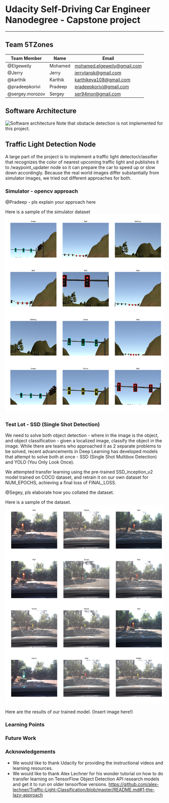 # Udacity Self-Driving Car Engineer Nanodegree - Capstone project
--------

## Team 5TZones
|   Team Member   |  Name   |            Email            |
|-----------------|---------|-----------------------------|
| @Elgeweily      | Mohamed | mohamed.elgeweily@gmail.com |
| @Jerry          | Jerry   | jerrytansk@gmail.com        |
| @karthik        | Karthik | karthikeya108@gmail.com     |
| @pradeepkorivi  | Pradeep | pradeepkorivi@gmail.com     |
| @sergey.morozov | Sergey  | ser94mor@gmail.com          |

## Software Architecture
![Software architecture](https://d17h27t6h515a5.cloudfront.net/topher/2017/September/59b6d115_final-project-ros-graph-v2/final-project-ros-graph-v2.png)
Note that obstacle detection is not implemented for this project.

## Traffic Light Detection Node

A large part of the project is to implement a traffic light detector/classifier that recognizes the color of nearest upcoming traffic light and publishes it to /waypoint_updater node so it can prepare the car to speed up or slow down accordingly. Because the real world images differ substantially from simulator images, we tried out different approaches for both.

### Simulator - opencv approach
@Pradeep - pls explain your approach here

Here is a sample of the simulator dataset
![simulator training images](report/sim_visualization.png)

### Test Lot - SSD (Single Shot Detection)
We need to solve both object detection - where in the image is the object, and object classification - given a localized image, classify the object in the image. While there are teams who approached it as 2 separate problems to be solved, recent advancements in Deep Learning has developed models that attempt to solve both at once - SSD (Single Shot Multibox Detection) and YOLO (You Only Look Once).

We attempted transfer learning using the pre-trained SSD_inception_v2 model trained on COCO dataset, and retrain it on our own dataset for NUM_EPOCHS, achieving a final loss of FINAL_LOSS.

@Segey, pls elaborate how you collated the dataset.

Here is a sample of the dataset.
![Udacity Test Site training images](report/udacity_visualization.png)

Here are the results of our trained model.
(Insert image here!)

### Learning Points


### Future Work


### Acknowledgements

- We would like to thank Udacity for providing the instructional videos and learning resources.
- We would like to thank Alex Lechner for his wonder tutorial on how to do transfer learning on TensorFlow Object Detection API research models and get it to run on older tensorflow versions. https://github.com/alex-lechner/Traffic-Light-Classification/blob/master/README.md#1-the-lazy-approach
